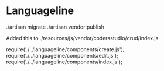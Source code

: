 # Languageline

./artisan migrate
./artisan vendor:publish

Added this to ./resources/js/vendor/codersstudio/crud/index.js

require('./../languageline/components/create.js');
require('./../languageline/components/edit.js');
require('./../languageline/components/index.js');

